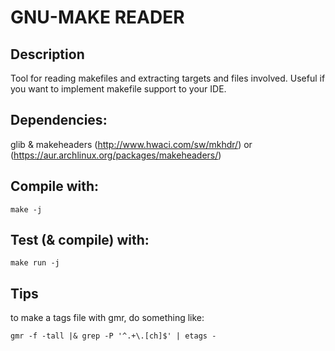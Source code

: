 # GNU-MAKE READER

## Description
	
Tool for reading makefiles and extracting targets and files involved. Useful if you want to implement makefile support to your IDE.

## Dependencies:

glib & makeheaders (http://www.hwaci.com/sw/mkhdr/) or (https://aur.archlinux.org/packages/makeheaders/)

## Compile with:

```shell
make -j
```

## Test (& compile) with:

```shell
make run -j
```

## Tips

to make a tags file with gmr, do something like:

```shell
gmr -f -tall |& grep -P '^.+\.[ch]$' | etags -
```


